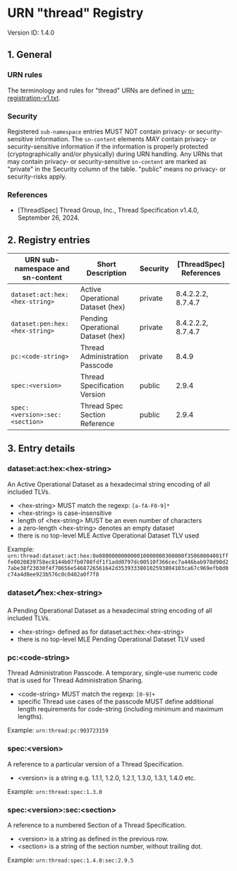 # URN "thread" Registry

Version ID: 1.4.0

## 1. General

### URN rules
The terminology and rules for "thread" URNs are defined in [urn-registration-v1.txt](urn-registration-v1.txt).

### Security 
Registered `sub-namespace` entries MUST NOT contain privacy- or security-sensitive information. The `sn-content` elements MAY contain privacy- or security-sensitive information if the information is properly protected (cryptographically and/or physically) during URN handling.
Any URNs that may contain privacy- or security-sensitive `sn-content` are marked as "private" in the Security column of the table. "public" means no privacy- or security-risks apply.

### References
- [ThreadSpec] Thread Group, Inc., Thread Specification v1.4.0, September 26, 2024.

## 2. Registry entries

| URN sub-namespace and sn-content | Short Description                 | Security | [ThreadSpec] References
|----------------------------------|-----------------------------------|----------|------------------------ 
| `dataset:act:hex:<hex-string>`   | Active Operational Dataset (hex)  | private  | 8.4.2.2.2, 8.7.4.7
| `dataset:pen:hex:<hex-string>`   | Pending Operational Dataset (hex) | private  | 8.4.2.2.2, 8.7.4.7
| `pc:<code-string>`               | Thread Administration Passcode    | private  | 8.4.9
| `spec:<version>`                 | Thread Specification Version      | public   | 2.9.4
| `spec:<version>:sec:<section>`   | Thread Spec Section Reference     | public   | 2.9.4


## 3. Entry details

### dataset:act:hex:\<hex-string>	
An Active Operational Dataset as a hexadecimal string encoding of all included TLVs. 
- \<hex-string> MUST match the regexp: `[a-fA-F0-9]*` 
- \<hex-string> is case-insensitive
- length of \<hex-string> MUST be an even number of characters
- a zero-length \<hex-string> denotes an empty dataset
- there is no top-level MLE Active Operational Dataset TLV used

Example: `urn:thread:dataset:act:hex:0e080000000000010000000300000f35060004001fffe0020839758ec8144b07fb0708fdf1f1add0797dc00510f366cec7a446bab978d90d27abe38f23030f4f70656e5468726561642d353933380102593804103ca67c969efb0d0c74a4d8ee923b576c0c0402a0f7f8`


### dataset:pen:hex:\<hex-string>	
A Pending Operational Dataset as a hexadecimal string encoding of all included TLVs.
- \<hex-string> defined as for dataset:act:hex:\<hex-string>
- there is no top-level MLE Pending Operational Dataset TLV used


### pc:\<code-string>
Thread Administration Passcode. A temporary, single-use numeric code that is used for Thread Administration Sharing.
- \<code-string> MUST match the regexp: `[0-9]+`
- specific Thread use cases of the passcode MUST define additional length requirements for code-string (including minimum and maximum lengths).

Example: `urn:thread:pc:903723159`


### spec:\<version>
A reference to a particular version of a Thread Specification.
- \<version> is a string e.g. 1.1.1, 1.2.0, 1.2.1, 1.3.0, 1.3.1, 1.4.0 etc.

Example: `urn:thread:spec:1.3.0`


### spec:\<version>:sec:\<section>
A reference to a numbered Section of a Thread Specification.
- \<version> is a string as defined in the previous row.
- \<section> is a string of the section number, without trailing dot.

Example: `urn:thread:spec:1.4.0:sec:2.9.5`
